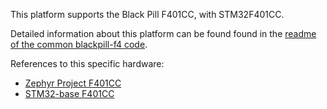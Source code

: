 This platform supports the Black Pill F401CC, with STM32F401CC.

Detailed information about this platform can be found found in the [readme of the common blackpill-f4 code](./../common/blackpill-f4/README.md).

References to this specific hardware:
- [Zephyr Project F401CC](https://docs.zephyrproject.org/latest/boards/arm/blackpill_f401cc/doc/index.html)
- [STM32-base F401CC](https://stm32-base.org/boards/STM32F401CCU6-WeAct-Black-Pill-V1.2)
